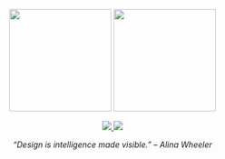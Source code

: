<!-- STATS -->
<p align="center">
  <img src="https://github-readme-stats.vercel.app/api?username=Melrizzuto&show_icons=true&theme=tokyonight" height="180"/>
  <img src="https://github-readme-stats.vercel.app/api/top-langs/?username=Melrizzuto&layout=compact&theme=tokyonight" height="180"/>
</p>

<!-- CONNECT -->
<p align="center">
  <a href="https://www.linkedin.com/in/melania-rizzuto/" target="_blank">
    <img src="https://img.shields.io/badge/LinkedIn-0077B5?style=for-the-badge&logo=linkedin&logoColor=white"/>
  </a>
  <a href="mailto:tuamail@example.com">
    <img src="https://img.shields.io/badge/Gmail-D14836?style=for-the-badge&logo=gmail&logoColor=white"/>
  </a>
</p>

<!-- FOOTER -->
<p align="center"><i>“Design is intelligence made visible.” – Alina Wheeler</i></p>
